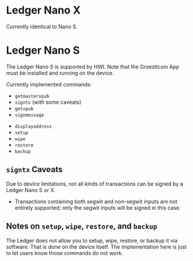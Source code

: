 # Ledger Nano X

Currently identical to Nano S.

# Ledger Nano S

The Ledger Nano S is supported by HWI.
Note that the Groestlcoin App must be installed and running on the device.

Currently implemented commands:

* `getmasterxpub`
* `signtx` (with some caveats)
* `getxpub`
* `signmessage`
- `displayaddress`
- `setup`
- `wipe`
- `restore`
- `backup`

## `signtx` Caveats

Due to device limitations, not all kinds of transactions can be signed by a Ledger Nano S or X.

* Transactions containing both segwit and non-segwit inputs are not entirely supported; only the segwit inputs will be signed in this case.

## Notes on `setup`, `wipe`, `restore`, and `backup`

The Ledger does not allow you to setup, wipe, restore, or backup it via software. That is done on the device itself. The implementation here is just to let users know those commands do not work.
